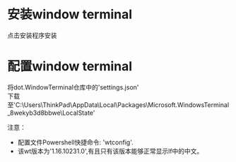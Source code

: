 # 安装window terminal
  点击安装程序安装

# 配置window terminal
 将dot.WindowTerminal仓库中的'settings.json'  
 下载至'C:\Users\ThinkPad\AppData\Local\Packages\Microsoft.WindowsTerminal_8wekyb3d8bbwe\LocalState\'

注意：
- 配置文件Powershell快捷命令: 'wtconfig'.
- 该wt版本为'1.16.10231.0',有且只有该版本能够正常显示lf中的中文。





